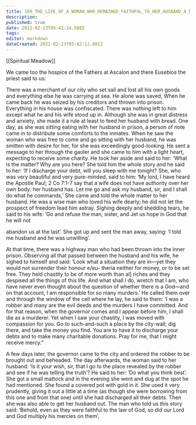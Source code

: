 ```yaml
---
title: 189_THE_LIFE_OF_A_WOMAN_WHO_REMAINED_FAITHFUL_TO_HER_HUSBAND_A_MERCHANT_AND_HOW_GOD_HELPED_THEM_BOTH
description: 
published: true
date: 2022-02-23T05:42:14.588Z
tags: 
editor: markdown
dateCreated: 2022-02-23T05:42:12.801Z
---
```


[[Spiritual Meadow]]
 
We came too the hospice of the Fathers at Ascalon and there Eusebios the priest said to us:  
 
There was a merchant of our city who set sail and lost all his own goods and everything else he was carrying at sea. He alone was saved, When he came back he was seized by his creditors and thrown into prison. Everything in his house was confiscated. There was nothing left to him except what he and his wife stood up in. Although she was in great distress and anxiety, she made it a rule at least to feed her husband with bread. One day, as she was sitting eating with her husband in prison, a person of note came in to distribute some comforts to the inmates. When he saw the woman who was free to come and go sitting with her husband, he was smitten with desire for her, for she was exceedingly good-looking. He sent a message to her through the gaoler and she came to him with a light heart, expecting to receive some charity. He took her aside and said to her: ‘What is the matter? Why are you here? She told him the whole story and he said to her: ‘If I discharge your debt, will you sleep with me tonight? She, who was very beautiful and very pure-minded, said to him: ‘My lord, I have heard the Apostle Paul; 2 Co 7:1-7 say that a wife does not have authority over her own body: her husband has. Let me go and ask my husband, sir, and I shall do what he commands,’ She came and told the whole matter to her husband. He was a wise man who loved his wife dearly; he did not let the prospect of freedom lead him astray. Sighing deeply and shedding tears, he said to his wife: ‘Go and refuse the man, sister, and Jet us hope in God that he will not  
 
abandon us at the last’. She got up and sent the man away, saying: ‘I told me husband and he was unwilling’.  
 
At that time, there was a highway man who had been thrown into the inner prison. Observing all that passed between the husband and his wife, he sighed to himself and said: ‘Look what a situation they are in—yet they would not surrender their honour e/eu- theria neither for money, or to be set free. They held chastity to be of more worth than al] riches and they despised all the things of this life. And what shall I do, wretch that I am, who have never even thought about the question of whether there is a God—and on that account, I am responsible for so many murders.’ He called them over and through the window of the cell where he lay, he said to them: ‘I was a robber and many are the evil deeds and the murders I have committed. And for that reason, when the governor comes and I appear before him, I shall die as a murderer. Yet when I saw your chastity, I was moved with compassion for you. Go to such-and-such a place by the city-wall; dig there, and take the money you find. You are to have it to discharge your debts and to make many charitable donations. Pray for me, that I might receive mercy.”  
 
A few days later, the governor came to the city and ordered the robber to be brought out and beheaded. The day afterwards, the woman said to her husband: ‘Is it your wish, sir, that I go to the place revealed by the robber and see if he was telling the truth’? He said to her: ‘Do what you think best’. She got a small mattock and in the evening she went and dug at the spot he had mentioned. She found a covered pot with gold in it. She used it very prudently, giving it out a little at a time (as though she were borrowing from this one and from that one) until she had discharged all their debts. Then she was also able to get her husband out. The man who told us this story said: ‘Behold, even as they were faithful to the law of God, so did our Lord and God multiply his mercies on them’,
